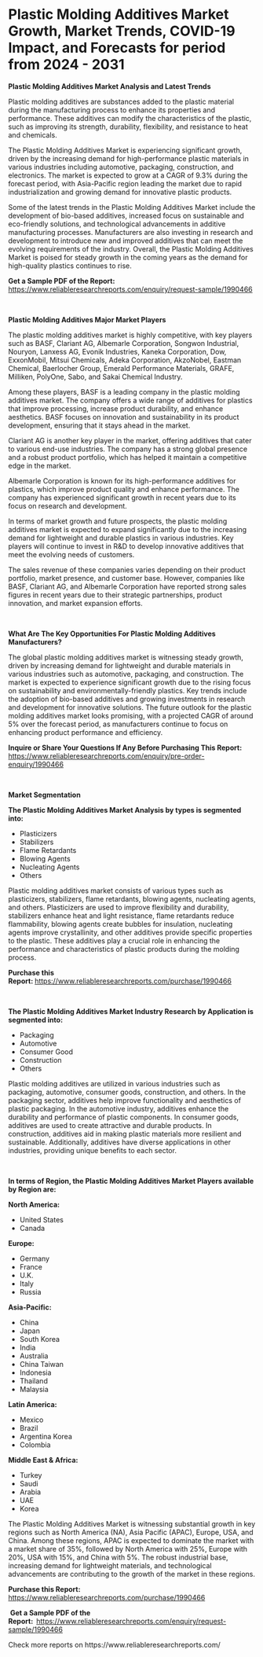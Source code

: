 <p><h1>Plastic Molding Additives Market Growth, Market Trends, COVID-19 Impact, and Forecasts for period from 2024 - 2031</h1></p><p><strong>Plastic Molding Additives Market Analysis and Latest Trends</strong></p>
<p><p>Plastic molding additives are substances added to the plastic material during the manufacturing process to enhance its properties and performance. These additives can modify the characteristics of the plastic, such as improving its strength, durability, flexibility, and resistance to heat and chemicals.</p><p>The Plastic Molding Additives Market is experiencing significant growth, driven by the increasing demand for high-performance plastic materials in various industries including automotive, packaging, construction, and electronics. The market is expected to grow at a CAGR of 9.3% during the forecast period, with Asia-Pacific region leading the market due to rapid industrialization and growing demand for innovative plastic products.</p><p>Some of the latest trends in the Plastic Molding Additives Market include the development of bio-based additives, increased focus on sustainable and eco-friendly solutions, and technological advancements in additive manufacturing processes. Manufacturers are also investing in research and development to introduce new and improved additives that can meet the evolving requirements of the industry. Overall, the Plastic Molding Additives Market is poised for steady growth in the coming years as the demand for high-quality plastics continues to rise.</p></p>
<p><strong>Get a Sample PDF of the Report:&nbsp;</strong> <a href="https://www.reliableresearchreports.com/enquiry/request-sample/1990466">https://www.reliableresearchreports.com/enquiry/request-sample/1990466</a></p>
<p>&nbsp;</p>
<p><strong>Plastic Molding Additives Major Market Players</strong></p>
<p><p>The plastic molding additives market is highly competitive, with key players such as BASF, Clariant AG, Albemarle Corporation, Songwon Industrial, Nouryon, Lanxess AG, Evonik Industries, Kaneka Corporation, Dow, ExxonMobil, Mitsui Chemicals, Adeka Corporation, AkzoNobel, Eastman Chemical, Baerlocher Group, Emerald Performance Materials, GRAFE, Milliken, PolyOne, Sabo, and Sakai Chemical Industry.</p><p>Among these players, BASF is a leading company in the plastic molding additives market. The company offers a wide range of additives for plastics that improve processing, increase product durability, and enhance aesthetics. BASF focuses on innovation and sustainability in its product development, ensuring that it stays ahead in the market.</p><p>Clariant AG is another key player in the market, offering additives that cater to various end-use industries. The company has a strong global presence and a robust product portfolio, which has helped it maintain a competitive edge in the market.</p><p>Albemarle Corporation is known for its high-performance additives for plastics, which improve product quality and enhance performance. The company has experienced significant growth in recent years due to its focus on research and development.</p><p>In terms of market growth and future prospects, the plastic molding additives market is expected to expand significantly due to the increasing demand for lightweight and durable plastics in various industries. Key players will continue to invest in R&D to develop innovative additives that meet the evolving needs of customers.</p><p>The sales revenue of these companies varies depending on their product portfolio, market presence, and customer base. However, companies like BASF, Clariant AG, and Albemarle Corporation have reported strong sales figures in recent years due to their strategic partnerships, product innovation, and market expansion efforts.</p></p>
<p>&nbsp;</p>
<p><strong>What Are The Key Opportunities For Plastic Molding Additives Manufacturers?</strong></p>
<p><p>The global plastic molding additives market is witnessing steady growth, driven by increasing demand for lightweight and durable materials in various industries such as automotive, packaging, and construction. The market is expected to experience significant growth due to the rising focus on sustainability and environmentally-friendly plastics. Key trends include the adoption of bio-based additives and growing investments in research and development for innovative solutions. The future outlook for the plastic molding additives market looks promising, with a projected CAGR of around 5% over the forecast period, as manufacturers continue to focus on enhancing product performance and efficiency.</p></p>
<p><strong>Inquire or Share Your Questions If Any Before Purchasing This Report:</strong> <a href="https://www.reliableresearchreports.com/enquiry/pre-order-enquiry/1990466">https://www.reliableresearchreports.com/enquiry/pre-order-enquiry/1990466</a></p>
<p>&nbsp;</p>
<p><strong>Market Segmentation</strong></p>
<p><strong>The Plastic Molding Additives Market Analysis by types is segmented into:</strong></p>
<p><ul><li>Plasticizers</li><li>Stabilizers</li><li>Flame Retardants</li><li>Blowing Agents</li><li>Nucleating Agents</li><li>Others</li></ul></p>
<p><p>Plastic molding additives market consists of various types such as plasticizers, stabilizers, flame retardants, blowing agents, nucleating agents, and others. Plasticizers are used to improve flexibility and durability, stabilizers enhance heat and light resistance, flame retardants reduce flammability, blowing agents create bubbles for insulation, nucleating agents improve crystallinity, and other additives provide specific properties to the plastic. These additives play a crucial role in enhancing the performance and characteristics of plastic products during the molding process.</p></p>
<p><strong>Purchase this Report:&nbsp;</strong><a href="https://www.reliableresearchreports.com/purchase/1990466">https://www.reliableresearchreports.com/purchase/1990466</a></p>
<p>&nbsp;</p>
<p><strong>The Plastic Molding Additives Market Industry Research by Application is segmented into:</strong></p>
<p><ul><li>Packaging</li><li>Automotive</li><li>Consumer Good</li><li>Construction</li><li>Others</li></ul></p>
<p><p>Plastic molding additives are utilized in various industries such as packaging, automotive, consumer goods, construction, and others. In the packaging sector, additives help improve functionality and aesthetics of plastic packaging. In the automotive industry, additives enhance the durability and performance of plastic components. In consumer goods, additives are used to create attractive and durable products. In construction, additives aid in making plastic materials more resilient and sustainable. Additionally, additives have diverse applications in other industries, providing unique benefits to each sector.</p></p>
<p>&nbsp;</p>
<p><strong>In terms of Region, the Plastic Molding Additives Market Players available by Region are:</strong></p>
<p>
    <p> <strong> North America: </strong>
        <ul>
            <li>United States</li>
            <li>Canada</li>
        </ul>
        </p> 
    <p> <strong> Europe: </strong>
        <ul>
            <li>Germany</li>
            <li>France</li>
            <li>U.K.</li>
            <li>Italy</li>
            <li>Russia</li>
        </ul>
        </p> 
    <p> <strong> Asia-Pacific: </strong>
        <ul>
            <li>China</li>
            <li>Japan</li>
            <li>South Korea</li>
            <li>India</li>
            <li>Australia</li>
            <li>China Taiwan</li>
            <li>Indonesia</li>
            <li>Thailand</li>
            <li>Malaysia</li>
        </ul>
        </p> 
    <p> <strong> Latin America: </strong>
        <ul>
            <li>Mexico</li>
            <li>Brazil</li>
            <li>Argentina Korea</li>
            <li>Colombia</li>
        </ul>
        </p> 
    <p> <strong> Middle East & Africa: </strong>
        <ul>
            <li>Turkey</li>
            <li>Saudi</li>
            <li>Arabia</li>
            <li>UAE</li>
            <li>Korea</li>
        </ul>
    </p>
    </p>
<p><p>The Plastic Molding Additives Market is witnessing substantial growth in key regions such as North America (NA), Asia Pacific (APAC), Europe, USA, and China. Among these regions, APAC is expected to dominate the market with a market share of 35%, followed by North America with 25%, Europe with 20%, USA with 15%, and China with 5%. The robust industrial base, increasing demand for lightweight materials, and technological advancements are contributing to the growth of the market in these regions.</p></p>
<p><strong>Purchase this Report: </strong><a href="https://www.reliableresearchreports.com/purchase/1990466">https://www.reliableresearchreports.com/purchase/1990466</a></p>
<p>&nbsp;<strong>Get a Sample PDF of the Report:&nbsp;&nbsp;</strong><a href="https://www.reliableresearchreports.com/enquiry/request-sample/1990466">https://www.reliableresearchreports.com/enquiry/request-sample/1990466</a></p>
<p><strong></strong></p>
<p>Check more reports on https://www.reliableresearchreports.com/</p>